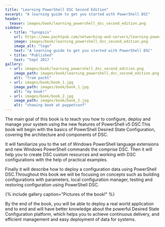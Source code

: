 ```yaml
---
title: "Learning PowerShell DSC Second Edition"
excerpt: "A learning guide to get you started with PowerShell DSC"
header:
  teaser: images/book/learning_powershell_dsc_second_edition.png
sidebar:
  - title: "Synopsis"
    url: https://www.packtpub.com/networking-and-servers/learning-powershell-dsc-second-edition
    image: images/book/learning_powershell_dsc_second_edition.png
    image_alt: "logo"
    text: "A learning guide to get you started with PowerShell DSC"
  - title: "Published"
    text: "Sept 2017 "
gallery:
  - url: images/book/learning_powershell_dsc_second_edition.png
    image_path: images/book/learning_powershell_dsc_second_edition.png
    alt: "from packt"
  - url: images/book/book_1.jpg
    image_path: images/book/book_1.jpg
    alt: "my book!"
  - url: images/book/book_2.jpg
    image_path: images/book/book_2.jpg
    alt: "showing book at puppetconf"
---
```


The main goal of this book is to teach you how to configure, deploy and manage your system using the new features of PowerShell v5 DSC.This book will begin with the basics of PowerShell Desired State Configuration, covering the architecture and components of DSC.

It will familiarize you to the set of Windows PowerShell language extensions and new Windows PowerShell commands the comprise DSC. Then it will help you to create DSC custom resources and working with DSC configurations with the help of practical examples.

Finally it will describe how to deploy a configuration data using PowerShell DSC.Throughout this book we will be focusing on concepts such as building configurations with parameters, local configuration manager, testing and restoring configuration using PowerShell DSC.

{% include gallery caption="Pictures of the book!" %}

By the end of the book, you will be able to deploy a real world application end to end and will have better knowledge about the powerful Desired State Configuration platform, which helps you to achieve continuous delivery, and efficient management and easy deployment of data for systems.
